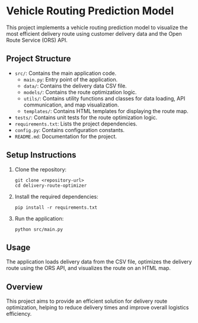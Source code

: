 # Vehicle Routing Prediction Model

This project implements a vehicle routing prediction model to visualize the most efficient delivery route using customer delivery data and the Open Route Service (ORS) API.

## Project Structure

- `src/`: Contains the main application code.
  - `main.py`: Entry point of the application.
  - `data/`: Contains the delivery data CSV file.
  - `models/`: Contains the route optimization logic.
  - `utils/`: Contains utility functions and classes for data loading, API communication, and map visualization.
  - `templates/`: Contains HTML templates for displaying the route map.
- `tests/`: Contains unit tests for the route optimization logic.
- `requirements.txt`: Lists the project dependencies.
- `config.py`: Contains configuration constants.
- `README.md`: Documentation for the project.

## Setup Instructions

1. Clone the repository:
   ```
   git clone <repository-url>
   cd delivery-route-optimizer
   ```

2. Install the required dependencies:
   ```
   pip install -r requirements.txt
   ```

3. Run the application:
   ```
   python src/main.py
   ```

## Usage

The application loads delivery data from the CSV file, optimizes the delivery route using the ORS API, and visualizes the route on an HTML map.

## Overview

This project aims to provide an efficient solution for delivery route optimization, helping to reduce delivery times and improve overall logistics efficiency.
